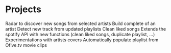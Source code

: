 # Projects
Radar to discover new songs from selected artists
Build complete of an artist
Detect new track from updated playlists
Clean liked songs
Extends the spotify API with new functions (clean liked songs, duplicate playlist, ...)
Experimentations with artists covers
Automatically populate playlist from Ofive.tv movie clips
